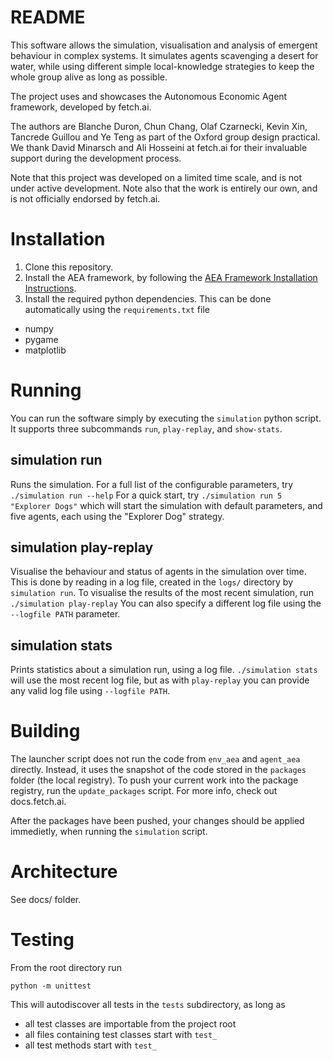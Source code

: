 # README #
This software allows the simulation, visualisation and analysis of emergent behaviour in complex systems. It simulates agents scavenging a desert for water, while using different simple local-knowledge strategies to keep the whole group alive as long as possible.

The project uses and showcases the Autonomous Economic Agent framework, developed by fetch.ai.

The authors are Blanche Duron, Chun Chang, Olaf Czarnecki, Kevin Xin, Tancrede Guillou and Ye Teng as part of the Oxford group design practical. We thank David Minarsch and Ali Hosseini at fetch.ai for their invaluable support during the development process.

Note that this project was developed on a limited time scale, and is not under active development. Note also that the work is entirely our own, and is not officially endorsed by fetch.ai.

# Installation
1. Clone this repository.
2. Install the AEA framework, by following the [AEA Framework Installation Instructions](https://docs.fetch.ai/aea/quickstart/#option-2-automated-install-script).
3. Install the required python dependencies. This can be done automatically using the `requirements.txt` file
  * numpy
  * pygame
  * matplotlib

# Running
You can run the software simply by executing the `simulation` python script. It supports three subcommands `run`, `play-replay`, and `show-stats`.

## simulation run
Runs the simulation. For a full list of the configurable parameters, try
`./simulation run --help`
For a quick start, try
`./simulation run 5 "Explorer Dogs"`
which will start the simulation with default parameters, and five agents, each using the "Explorer Dog" strategy.

## simulation play-replay
Visualise the behaviour and status of agents in the simulation over time. This is done by reading in a log file, created in the `logs/` directory by `simulation run`. To visualise the results of the most recent simulation, run
`./simulation play-replay`
You can also specify a different log file using the `--logfile PATH` parameter.

## simulation stats
Prints statistics about a simulation run, using a log file.
`./simulation stats`
will use the most recent log file, but as with `play-replay` you can provide any valid log file using `--logfile PATH`.

# Building
The launcher script does not run the code from `env_aea` and `agent_aea` directly. Instead, it uses the snapshot of the code stored in the `packages` folder (the local registry). To push your current work into the package registry, run the `update_packages` script. For more info, check out docs.fetch.ai.

After the packages have been pushed, your changes should be applied immedietly, when running the `simulation` script.

# Architecture
See docs/ folder.

# Testing
From the root directory run
```
python -m unittest
```
This will autodiscover all tests in the `tests` subdirectory, as long as
* all test classes are importable from the project root
* all files containing test classes start with `test_`
* all test methods start with `test_`

